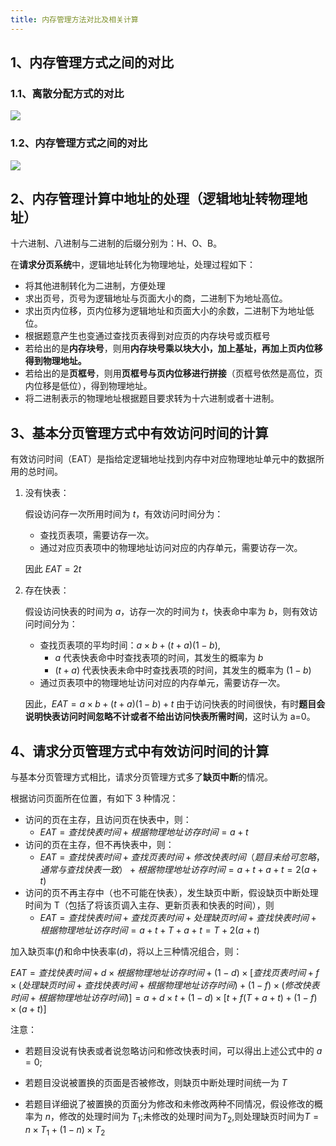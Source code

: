 ```yaml
---
title: 内存管理方法对比及相关计算
---
```


## 1、内存管理方式之间的对比

### 1.1、离散分配方式的对比

![](https://picbed.kimyang.cn/202108260331133.png)

### 1.2、内存管理方式之间的对比

![](https://picbed.kimyang.cn/202108260332771.png)

## 2、内存管理计算中地址的处理（逻辑地址转物理地址）

十六进制、八进制与二进制的后缀分别为：H、O、B。

在**请求分页系统**中，逻辑地址转化为物理地址，处理过程如下：

+ 将其他进制转化为二进制，方便处理
+ 求出页号，页号为逻辑地址与页面大小的商，二进制下为地址高位。
+ 求出页内位移，页内位移为逻辑地址和页面大小的余数，二进制下为地址低位。
+ 根据题意产生也变通过查找页表得到对应页的内存块号或页框号
+ 若给出的是**内存块号**，则用**内存块号乘以块大小，加上基址，再加上页内位移得到物理地址。**
+ 若给出的是**页框号**，则用**页框号与页内位移进行拼接**（页框号依然是高位，页内位移是低位），得到物理地址。
+ 将二进制表示的物理地址根据题目要求转为十六进制或者十进制。

## 3、基本分页管理方式中有效访问时间的计算

有效访问时间（EAT）是指给定逻辑地址找到内存中对应物理地址单元中的数据所用的总时间。

1. 没有快表：

   假设访问存一次所用时间为 $t$，有效访问时间分为：

   + 查找页表项，需要访存一次。
   + 通过对应页表项中的物理地址访问对应的内存单元，需要访存一次。

   因此 $EAT=2t$

2. 存在快表：

   假设访问快表的时间为 $a$，访存一次的时间为 $t$，快表命中率为 $b$，则有效访问时间分为：

   + 查找页表项的平均时间：$a\times b+(t+a)(1-b)$,
     + $a$ 代表快表命中时查找表项的时间，其发生的概率为 $b$
     + $(t+a)$ 代表快表未命中时查找表项的时间，其发生的概率为 $(1-b)$
   + 通过页表项中的物理地址访问对应的内存单元，需要访存一次。

    因此，$EAT=a\times b+(t+a)(1-b)+t$
   由于访问快表的时间很快，有时**题目会说明快表访问时间忽略不计或者不给出访问快表所需时间**，这时认为 a=0。

## 4、请求分页管理方式中有效访问时间的计算

与基本分页管理方式相比，请求分页管理方式多了**缺页中断**的情况。

根据访问页面所在位置，有如下 3 种情况：

+ 访问的页在主存，且访问页在快表中，则：
  + $EAT=查找快表时间+根据物理地址访存时间=a+t$
+ 访问的页在主存，但不再快表中，则：
  + $EAT=查找快表时间+查找页表时间+修改快表时间（题目未给可忽略，通常与查找快表一致）+根据物理地址访存时间=a+t+a+t=2(a+t)$
+ 访问的页不再主存中（也不可能在快表），发生缺页中断，假设缺页中断处理时间为 T（包括了将该页调入主存、更新页表和快表的时间），则
  + $EAT=查找快表时间+查找页表时间+处理缺页时间+查找快表时间+根据物理地址访存时间=a+t+T+a+t=T+2(a+t)$

加入缺页率($f$)和命中快表率($d$)，将以上三种情况组合，则：

$EAT=查找快表时间+d\times 根据物理地址访存时间+(1-d)\times [查找页表时间+f\times(处理缺页时间+查找快表时间+根据物理地址访存时间)+(1-f)\times(修改快表时间+根据物理地址访存时间)]=a+d\times t+(1-d)\times[t+f(T+a+t)+(1-f)\times(a+t)]$

注意：

+ 若题目没说有快表或者说忽略访问和修改快表时间，可以得出上述公式中的 $a=0$;

+ 若题目没说被置换的页面是否被修改，则缺页中断处理时间统一为 $T$

+ 若题目详细说了被置换的页面分为修改和未修改两种不同情况，假设修改的概率为 $n$，修改的处理时间为 $T_1$;未修改的处理时间为$T_2$,则处理缺页时间为$T=n\times T_1+(1-n)\times T_2$

  
